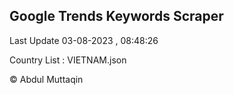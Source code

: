 

## Google Trends Keywords Scraper 
 
Last Update 03-08-2023 , 08:48:26

Country List :
VIETNAM.json



© Abdul Muttaqin 
